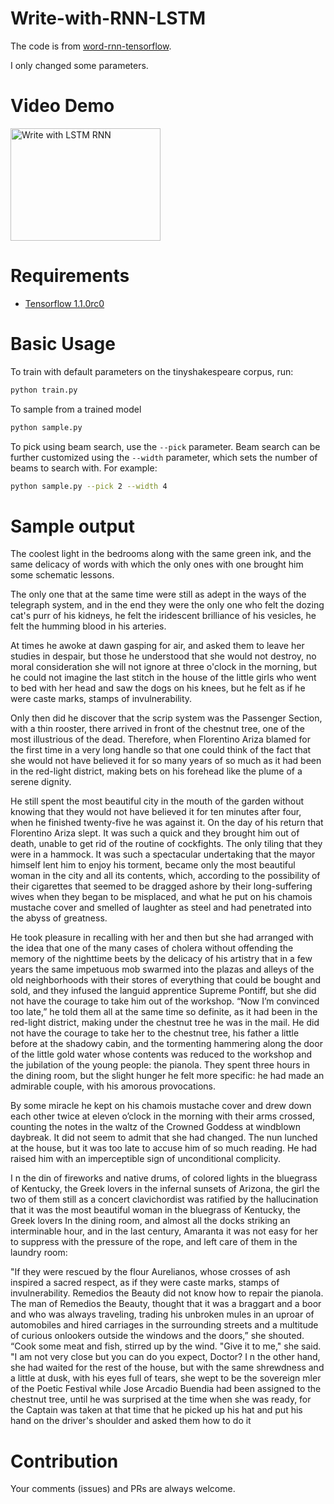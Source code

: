 # Write-with-RNN-LSTM

The code is from [word-rnn-tensorflow](https://github.com/hunkim/word-rnn-tensorflow). 

I only changed some parameters.

# Video Demo

<a href="http://www.youtube.com/watch?feature=player_embedded&v=8hIwDiVDNNU
" target="_blank"><img src="http://img.youtube.com/vi/8hIwDiVDNNU/0.jpg" 
alt="Write with LSTM RNN" width="240" height="180"  /></a>

# Requirements
- [Tensorflow 1.1.0rc0](http://www.tensorflow.org)

# Basic Usage
To train with default parameters on the tinyshakespeare corpus, run:
```bash
python train.py
```

To sample from a trained model
```bash
python sample.py
```

To pick using beam search, use the `--pick` parameter. Beam search can be
further customized using the `--width` parameter, which sets the number of beams
to search with. For example:
```bash
python sample.py --pick 2 --width 4
```

# Sample output


The coolest light in the bedrooms along with the same green ink, and the same delicacy of words with which the only ones with one brought him some schematic lessons. 

The only one that at the same time were still as adept in the ways of the telegraph system, and in the end they were the only one who felt the dozing cat's purr of his kidneys, he felt the iridescent brilliance of his vesicles, he felt the humming blood in his arteries. 

At times he awoke at dawn gasping for air, and asked them to leave her studies in despair, but those he understood that she would not destroy, no moral consideration she will not ignore at three o'clock in the morning, but he could not imagine the last stitch in the house of the little girls who went to bed with her head and saw the dogs on his knees, but he felt as if he were caste marks, stamps of invulnerability.

 Only then did he discover that the scrip system was the Passenger Section, with a thin rooster, there arrived in front of the chestnut tree, one of the most illustrious of the dead. Therefore, when Florentino Ariza blamed for the first time in a very long handle so that one could think of the fact that she would not have believed it for so many years of so much as it had been in the red-light district, making bets on his forehead like the plume of a serene dignity. 

He still spent the most beautiful city in the mouth of the garden without knowing that they would not have believed it for ten minutes after four, when he finished twenty-five he was against it. On the day of his return that Florentino Ariza slept. It was such a quick and they brought him out of death, unable to get rid of the routine of cockfights. The only tiling that they were in a hammock. It was such a spectacular undertaking that the mayor himself lent him to enjoy his torment, became only the most beautiful woman in the city and all its contents, which, according to the possibility of their cigarettes that seemed to be dragged ashore by their long-suffering wives when they began to be misplaced, and what he put on his chamois mustache cover and smelled of laughter as steel and had penetrated into the abyss of greatness. 


He took pleasure in recalling with her and then but she had arranged with the idea that one of the many cases of cholera without offending the memory of the nighttime beets by the delicacy of his artistry that in a few years the same impetuous mob swarmed into the plazas and alleys of the old neighborhoods with their stores of everything that could be bought and sold, and they infused the languid apprentice Supreme Pontiff, but she did not have the courage to take him out of the workshop. “Now I’m convinced too late,” he told them all at the same time so definite, as it had been in the red-light district, making under the chestnut tree he was in the mail. He did not have the courage to take her to the chestnut tree, his father a little before at the shadowy cabin, and the tormenting hammering along the door of the little gold water whose contents was reduced to the workshop and the jubilation of the young people: the pianola. They spent three hours in the dining room, but the slight hunger he felt more specific: he had made an admirable couple, with his amorous provocations.

 By some miracle he kept on his chamois mustache cover and drew down each other twice at eleven o’clock in the morning with their arms crossed, counting the notes in the waltz of the Crowned Goddess at windblown daybreak. It did not seem to admit that she had changed. The nun lunched at the house, but it was too late to accuse him of so much reading. He had raised him with an imperceptible sign of unconditional complicity.


 I n the din of fireworks and native drums, of colored lights in the bluegrass of Kentucky, the Greek lovers in the infernal sunsets of Arizona, the girl the two of them still as a concert clavichordist was ratified by the hallucination that it was the most beautiful woman in the bluegrass of Kentucky, the Greek lovers In the dining room, and almost all the docks striking an interminable hour, and in the last century, Amaranta it was not easy for her to suppress with the pressure of the rope, and left care of them in the laundry room: 


"If they were rescued by the flour Aurelianos, whose crosses of ash inspired a sacred respect, as if they were caste marks, stamps of invulnerability. Remedios the Beauty did not know how to repair the pianola. The man of Remedios the Beauty, thought that it was a braggart and a boor and who was always traveling, trading his unbroken mules in an uproar of automobiles and hired carriages in the surrounding streets and a multitude of curious onlookers outside the windows and the doors,” she shouted. “Cook some meat and fish, stirred up by the wind. "Give it to me," she said. "I am not very close but you can do you expect, Doctor? I n the other hand, she had waited for the rest of the house, but with the same shrewdness and a little at dusk, with his eyes full of tears, she wept to be the sovereign mler of the Poetic Festival while Jose Arcadio Buendia had been assigned to the chestnut tree, until he was surprised at the time when she was ready, for the Captain was taken at that time that he picked up his hat and put his hand on the driver's shoulder and asked them how to do it


# Contribution
Your comments (issues) and PRs are always welcome.
